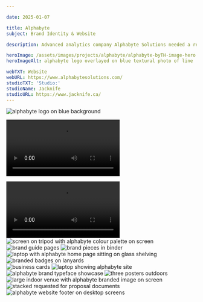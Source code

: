 ```yaml
---

date: 2025-01-07

title: Alphabyte
subject: Brand Identity & Website

description: Advanced analytics company Alphabyte Solutions needed a rebrand to authentically reflect who they are as a business and the value they bring to their clients. We were tasked with creating a Visual Identity System, Custom Built and Designed Website, and Corporate Collateral. As a data analytics business, the brand and site content can seem dry and overwhelming. Our challenge was to “Simplify the Complex” with a new design system and website that was more engaging and relevant. The visual solution we arrived at is modern, clean and extended seamlessly across all consumer touchpoints.

heroImage: /assets/images/projects/alphabyte/alphabyte-byTH-image-hero.webp
heroImageAlt: alphabyte logo overlayed on blue textural photo of line

webTXT: Website
webURL: https://www.alphabytesolutions.com/
studioTXT: 'Studio:'
studioName: Jacknife
studioURL: https://www.jacknife.ca/
---
```




<img loading="lazy" src="/assets/images/projects/alphabyte/alphabyte-byTH-image-1.png" alt="alphabyte logo on blue background">

<video loading="lazy" src="/assets/images/projects/alphabyte/alphabyte-byTH-horizontal-video-2.mp4" type="video/mp4" autoplay loop mute></video>


<div class="two-col">
    <video loading="lazy" src="/assets/images/projects/alphabyte/alpphabyte-byTH-vertical-video-3.mp4" type="video/mp4" autoplay loop mute></video>
    <img loading="lazy" src="/assets/images/projects/alphabyte/alphabyte-byTH-image-4.webp" alt="screen on tripod with alphabyte colour palette on screen">
</div>


<img loading="lazy" src="/assets/images/projects/alphabyte/alphabyte-byTH-image-5.webp" alt="brand guide pages">

<img loading="lazy" src="/assets/images/projects/alphabyte/alphabyte-byTH-image-6.webp" alt="brand pieces in binder">

<img loading="lazy" src="/assets/images/projects/alphabyte/alphabyte-byTH-image-7.webp" alt="laptop with alphabyte home page sitting on glass shelving">

<img loading="lazy" src="/assets/images/projects/alphabyte/alphabyte-byTH-image-8.webp" alt="branded badges on lanyards">


<div class="two-col">
    <img loading="lazy" src="/assets/images/projects/alphabyte/alphabyte-byTH-image-9.webp" alt="business cards">
    <img loading="lazy" src="/assets/images/projects/alphabyte/alphabyte-byTH-image-10.webp" alt="laptop showing alphabyte site">
</div>


<img loading="lazy" src="/assets/images/projects/alphabyte/alphabyte-byTH-image-11.png" alt="alphabyte brand typeface showcase">

<img loading="lazy" src="/assets/images/projects/alphabyte/alphabyte-byTH-image-12.webp" alt="three posters outdoors">

<img loading="lazy" src="/assets/images/projects/alphabyte/alphabyte-byTH-image-13.webp" alt="large indoor venue with alphabyte branded image on screen">

<img loading="lazy" src="/assets/images/projects/alphabyte/alphabyte-byTH-image-14.webp" alt="stacked requested for proposal documents">

<img loading="lazy" src="/assets/images/projects/alphabyte/alphabyte-byTH-image-15.webp" alt="alphabyte website footer on desktop screens">




